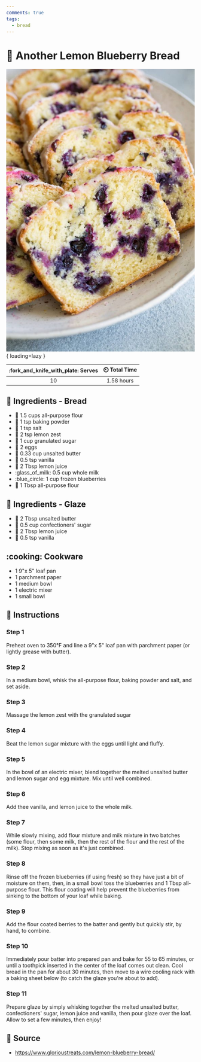 ```yaml
---
comments: true
tags:
  - bread
---
```

# :lemon: Another Lemon Blueberry Bread

![Another Lemon Blueberry Bread][1]{ loading=lazy }

| :fork_and_knife_with_plate: Serves | :timer_clock: Total Time |
|:----------------------------------:|:-----------------------: |
| 10 | 1.58 hours |

## :salt: Ingredients - Bread

- :ear_of_rice: 1.5 cups all-purpose flour
- :dash: 1 tsp baking powder
- :salt: 1 tsp salt
- :lemon: 2 tsp lemon zest
- :candy: 1 cup granulated sugar
- :egg: 2 eggs
- :butter: 0.33 cup unsalted butter
- :icecream: 0.5 tsp vanilla
- :lemon: 2 Tbsp lemon juice
- :glass_of_milk: 0.5 cup whole milk
- :blue_circle: 1 cup frozen blueberries
- :ear_of_rice: 1 Tbsp all-purpose flour

## :salt: Ingredients - Glaze

- :butter: 2 Tbsp unsalted butter
- :candy: 0.5 cup confectioners' sugar
- :lemon: 2 Tbsp lemon juice
- :icecream: 0.5 tsp vanilla

## :cooking: Cookware

- 1 9"x 5" loaf pan
- 1 parchment paper
- 1 medium bowl
- 1 electric mixer
- 1 small bowl

## :pencil: Instructions

### Step 1

Preheat oven to 350°F and line a 9"x 5" loaf pan with parchment paper (or lightly grease with butter).

### Step 2

In a medium bowl, whisk the all-purpose flour, baking powder and salt, and set aside.

### Step 3

Massage the lemon zest with the granulated sugar

### Step 4

Beat the lemon sugar mixture with the eggs until light and fluffy.

### Step 5

In the bowl of an electric mixer, blend together the melted unsalted butter and lemon sugar and egg mixture. Mix until
well combined.

### Step 6

Add thee vanilla, and lemon juice to the whole milk.

### Step 7

While slowly mixing, add flour mixture and milk mixture in two batches (some flour, then some milk, then the rest of the
flour and the rest of the milk). Stop mixing as soon as it's just combined.

### Step 8

Rinse off the frozen blueberries (if using fresh) so they have just a bit of moisture on them, then, in a small bowl
toss the blueberries and 1 Tbsp all-purpose flour. This flour coating will help prevent the blueberries from sinking to
the bottom of your loaf while baking.

### Step 9

Add the flour coated berries to the batter and gently but quickly stir, by hand, to combine.

### Step 10

Immediately pour batter into prepared pan and bake for 55 to 65 minutes, or until a toothpick inserted in the center of
the loaf comes out clean. Cool bread in the pan for about 30 minutes, then move to a wire cooling rack with a baking
sheet below (to catch the glaze you're about to add).

### Step 11

Prepare glaze by simply whisking together the melted unsalted butter, confectioners' sugar, lemon juice and vanilla,
then pour glaze over the loaf. Allow to set a few minutes, then enjoy!

## :link: Source

- <https://www.glorioustreats.com/lemon-blueberry-bread/>

[1]: <../assets/images/another-lemon-blueberry-bread.jpg>
